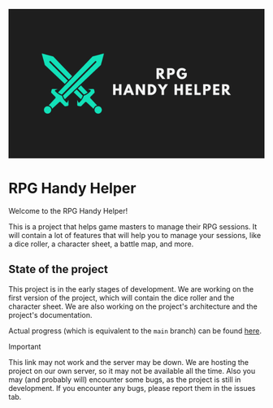 <p align="center">
    <img src="banner-rpg.png" alt="banner-logo">
</p>

# RPG Handy Helper

Welcome to the RPG Handy Helper!

This is a project that helps game masters to manage their RPG sessions. It will contain a lot of features that will help you to manage your sessions, like a dice roller, a character sheet, a battle map, and more.

## State of the project

This project is in the early stages of development. We are working on the first version of the project, which will contain the dice roller and the character sheet. We are also working on the project's architecture and the project's documentation.

Actual progress (which is equivalent to the `main` branch) can be found [here](https://rpg.adrian-goral.dev).

> [!IMPORTANT]
> This link may not work and the server may be down. We are hosting the project on our own server, so it may not be available all the time. Also you may (and probably will) encounter some bugs, as the project is still in development. If you encounter any bugs, please report them in the issues tab.